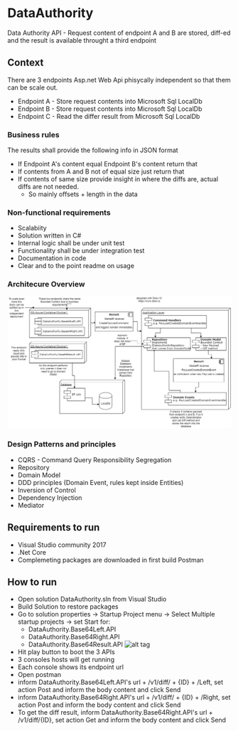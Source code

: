 # DataAuthority
Data Authority API - Request content of endpoint A and B are stored, diff-ed and the result is available throught a third endpoint

## Context

There are 3 endpoints Asp.net Web Api phisycally independent so that them can be scale out.
  - Endpoint A - Store request contents into Microsoft Sql LocalDb
  - Endpoint B - Store request contents into Microsoft Sql LocalDb
  - Endpoint C - Read the differ result from Microsoft Sql LocalDb
### Business rules
 The results shall provide the following info in JSON format
  - If Endpoint A's content equal Endpoint B's content return that
  - If contents from A and B not of equal size just return that
  - If contents of same size provide insight in where the diffs are, actual diffs are not needed.
    - So mainly offsets + length in the data
### Non-functional requirements
  - Scalabiity
  - Solution written in C#
  - Internal logic shall be under unit test
  - Functionality shall be under integration test
  - Documentation in code
  - Clear and to the point readme on usage
### Architecure Overview
![alt tag](https://github.com/caetanomb/DataAuthority/blob/master/Architecture%20Overview.png)

### Design Patterns and principles
  - CQRS - Command Query Responsibility Segregation
  - Repository
  - Domain Model
  - DDD principles (Domain Event, rules kept inside Entities)
  - Inversion of Control
  - Dependency Injection
  - Mediator
## Requirements to run

 - Visual Studio community 2017
 - .Net Core
 - Complemeting packages are downloaded in first build
 Postman
 
## How to run
 - Open solution DataAuthority.sln from Visual Studio
 - Build Solution to restore packages
 - Go to solution properties -> Startup Project menu -> Select Multiple startup projects -> set Start for:
      - DataAuthority.Base64Left.API
      - DataAuthority.Base64Right.API
      - DataAuthority.Base64Result.API
      ![alt tag]()
 - Hit play button to boot the 3 APIs
 - 3 consoles hosts will get running
 - Each console shows its endpoint url
 - Open postman
 - inform DataAuthority.Base64Left.API's url + /v1/diff/ + {ID} + /Left, set action Post and inform the body content and click Send
 - inform DataAuthority.Base64Right.API's url + /v1/diff/ + {ID} + /Right, set action Post and inform the body content and click Send
 - To get the diff result, inform DataAuthority.Base64Right.API's url + /v1/diff/{ID}, set action Get and inform the body content and click Send
 
 
 
